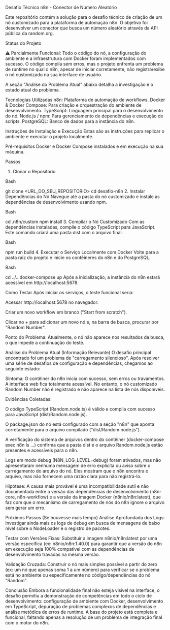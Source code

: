 Desafio Técnico n8n - Conector de Número Aleatório

Este repositório contém a solução para o desafio técnico de criação de um nó customizado para a plataforma de automação n8n. O objetivo foi desenvolver um conector que busca um número aleatório através da API pública da random.org.

Status do Projeto

⚠️ Parcialmente Funcional: Todo o código do nó, a configuração do ambiente e a infraestrutura com Docker foram implementados com sucesso. O código compila sem erros, mas o projeto enfrenta um problema de runtime no qual o n8n, apesar de iniciar corretamente, não registra/exibe o nó customizado na sua interface de usuário.

A seção "Análise do Problema Atual" abaixo detalha a investigação e o estado atual do problema.

Tecnologias Utilizadas
n8n: Plataforma de automação de workflows.
Docker & Docker Compose: Para criação e orquestração do ambiente de desenvolvimento.
TypeScript: Linguagem principal para o desenvolvimento do nó.
Node.js / npm: Para gerenciamento de dependências e execução de scripts.
PostgreSQL: Banco de dados para a instância do n8n.

Instruções de Instalação e Execução
Estas são as instruções para replicar o ambiente e executar o projeto localmente.

Pré-requisitos
Docker e Docker Compose instalados e em execução na sua máquina.

Passos

1. Clonar o Repositório

Bash

git clone <URL_DO_SEU_REPOSITORIO>
cd desafio-n8n 2. Instalar Dependências do Nó
Navegue até a pasta do nó customizado e instale as dependências de desenvolvimento usando npm.

Bash

cd .n8n/custom
npm install 3. Compilar o Nó Customizado
Com as dependências instaladas, compile o código TypeScript para JavaScript. Este comando criará uma pasta dist com o arquivo final.

Bash

npm run build 4. Executar o Serviço Localmente com Docker
Volte para a pasta raiz do projeto e inicie os contêineres do n8n e do PostgreSQL.

Bash

cd ../..
docker-compose up
Após a inicialização, a instância do n8n estará acessível em http://localhost:5678.

Como Testar
Após iniciar os serviços, o teste funcional seria:

Acessar http://localhost:5678 no navegador.

Criar um novo workflow em branco ("Start from scratch").

Clicar no + para adicionar um novo nó e, na barra de busca, procurar por "Random Number".

Ponto do Problema: Atualmente, o nó não aparece nos resultados da busca, o que impede a continuação do teste.

Análise do Problema Atual (Informação Relevante)
O desafio principal encontrado foi um problema de "carregamento silencioso". Após resolver uma série de desafios de configuração e dependências, chegamos ao seguinte estado:

Sintoma: O contêiner do n8n inicia com sucesso, sem erros ou travamentos. A interface web fica totalmente acessível. No entanto, o nó customizado Random Number não é registrado e não aparece na lista de nós disponíveis.

Evidências Coletadas:

O código TypeScript (Random.node.ts) é válido e compila com sucesso para JavaScript (dist/Random.node.js).

O package.json do nó está configurado com a seção "n8n" que aponta corretamente para o arquivo compilado ("dist/Random.node.js").

A verificação do sistema de arquivos dentro do contêiner (docker-compose exec n8n ls ...) confirma que a pasta dist e o arquivo Random.node.js estão presentes e acessíveis para o n8n.

Logs em modo debug (N8N_LOG_LEVEL=debug) foram ativados, mas não apresentaram nenhuma mensagem de erro explícita ou aviso sobre o carregamento do arquivo do nó. Eles mostram que o n8n encontra o arquivo, mas não fornecem uma razão clara para não registrá-lo.

Hipótese: A causa mais provável é uma incompatibilidade sutil e não documentada entre a versão das dependências de desenvolvimento (n8n-core, n8n-workflow) e a versão da imagem Docker (n8nio/n8n:latest), que faz com que o mecanismo de carregamento de nós do n8n ignore o arquivo sem gerar um erro.

Próximos Passos (Se houvesse mais tempo)
Análise Aprofundada dos Logs: Investigar ainda mais os logs de debug em busca de mensagens de baixo nível sobre o NodeLoader e o registro de pacotes.

Testar com Versões Fixas: Substituir a imagem n8nio/n8n:latest por uma versão específica (ex: n8nio/n8n:1.40.0) para garantir que a versão do n8n em execução seja 100% compatível com as dependências de desenvolvimento travadas na mesma versão.

Validação Cruzada: Construir o nó mais simples possível a partir do zero (ex: um nó que apenas soma 1 a um número) para verificar se o problema está no ambiente ou especificamente no código/dependências do nó "Random".

Conclusão
Embora a funcionalidade final não esteja visível na interface, o desafio permitiu a demonstração de competências em todo o ciclo de desenvolvimento: configuração de ambiente com Docker, desenvolvimento em TypeScript, depuração de problemas complexos de dependências e análise metódica de erros de runtime. A base do projeto está completa e funcional, faltando apenas a resolução de um problema de integração final com o motor do n8n.
